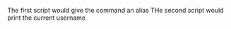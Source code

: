The first script would give the command an alias
THe second script would print the current username

